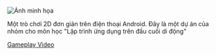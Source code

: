 ![Ảnh minh họa](https://drive.google.com/uc?export=view&id=1C1SECfobY7oq9afIlbNPBeW0-PsQbC7f)

Một trò chơi 2D đơn giản trên điện thoại Android. Đây là một dự án của nhóm cho môn học "Lập trình ứng dụng trên đầu cuối di động"

[Gameplay Video]([https://drive.google.com/file/d/1fO13u9nHhci4n3gt4agJ-jDDAFI0PSDR/view?usp=sharing](https://drive.google.com/file/d/1IFTcTC54JMevIqVJ6lrG44Am1INzqSvm/view?usp=sharing))
